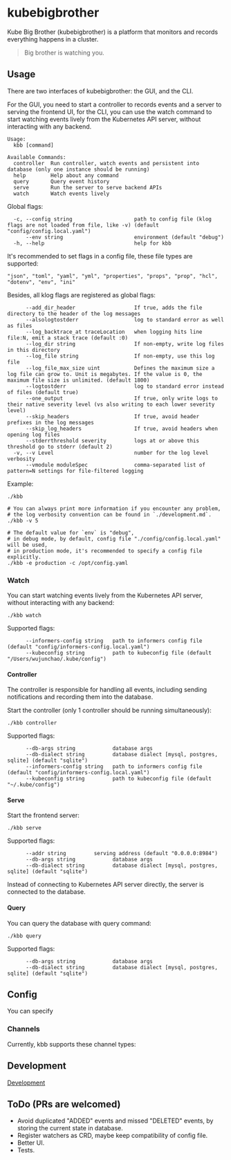 # kubebigbrother

Kube Big Brother (kubebigbrother) is a platform that monitors and records everything happens in a cluster.

> Big brother is watching you.

## Usage

There are two interfaces of kubebigbrother: the GUI, and the CLI.

For the GUI, you need to start a controller to records events and a server to serving the frontend UI, for the CLI, you
can use the watch command to start watching events lively from the Kubernetes API server, without interacting with any
backend.

```text
Usage:
  kbb [command]

Available Commands:
  controller  Run controller, watch events and persistent into database (only one instance should be running)
  help        Help about any command
  query       Query event history
  serve       Run the server to serve backend APIs
  watch       Watch events lively
```

Global flags:

```text
  -c, --config string                    path to config file (klog flags are not loaded from file, like -v) (default "config/config.local.yaml")
      --env string                       environment (default "debug")
  -h, --help                             help for kbb
```

It's recommended to set flags in a config file, these file types are supported:

```text
"json", "toml", "yaml", "yml", "properties", "props", "prop", "hcl", "dotenv", "env", "ini"
```

Besides, all klog flags are registered as global flags:

```text
      --add_dir_header                   If true, adds the file directory to the header of the log messages
      --alsologtostderr                  log to standard error as well as files
      --log_backtrace_at traceLocation   when logging hits line file:N, emit a stack trace (default :0)
      --log_dir string                   If non-empty, write log files in this directory
      --log_file string                  If non-empty, use this log file
      --log_file_max_size uint           Defines the maximum size a log file can grow to. Unit is megabytes. If the value is 0, the maximum file size is unlimited. (default 1800)
      --logtostderr                      log to standard error instead of files (default true)
      --one_output                       If true, only write logs to their native severity level (vs also writing to each lower severity level)
      --skip_headers                     If true, avoid header prefixes in the log messages
      --skip_log_headers                 If true, avoid headers when opening log files
      --stderrthreshold severity         logs at or above this threshold go to stderr (default 2)
  -v, --v Level                          number for the log level verbosity
      --vmodule moduleSpec               comma-separated list of pattern=N settings for file-filtered logging
```

Example:

```shell
./kbb

# You can always print more information if you encounter any problem,
# the log verbosity convention can be found in `./development.md`.
./kbb -v 5

# The default value for `env` is "debug",
# in debug mode, by default, config file "./config/config.local.yaml" will be used, 
# in production mode, it's recommended to specify a config file explicitly.
./kbb -e production -c /opt/config.yaml
```

### Watch

You can start watching events lively from the Kubernetes API server, without interacting with any backend:

```shell
./kbb watch
```

Supported flags:

```text
      --informers-config string   path to informers config file (default "config/informers-config.local.yaml")
      --kubeconfig string         path to kubeconfig file (default "/Users/wujunchao/.kube/config")
```

#### Controller

The controller is responsible for handling all events, including sending notifications and recording them into the
database.

Start the controller (only 1 controller should be running simultaneously):

```shell
./kbb controller
```

Supported flags:

```text
      --db-args string            database args
      --db-dialect string         database dialect [mysql, postgres, sqlite] (default "sqlite")
      --informers-config string   path to informers config file (default "config/informers-config.local.yaml")
      --kubeconfig string         path to kubeconfig file (default "~/.kube/config")
```

#### Serve

Start the frontend server:

```shell
./kbb serve
```

Supported flags:

```text
      --addr string         serving address (default "0.0.0.0:8984")
      --db-args string            database args
      --db-dialect string         database dialect [mysql, postgres, sqlite] (default "sqlite")
```

Instead of connecting to Kubernetes API server directly, the server is connected to the database.

#### Query

You can query the database with query command:

```shell
./kbb query
```

Supported flags:

```text
      --db-args string            database args
      --db-dialect string         database dialect [mysql, postgres, sqlite] (default "sqlite")
```

## Config

You can specify

### Channels

Currently, kbb supports these channel types:

## Development

[Development](./development.md)

## ToDo (PRs are welcomed)

- Avoid duplicated "ADDED" events and missed "DELETED" events, by storing the current state in database.
- Register watchers as CRD, maybe keep compatibility of config file.
- Better UI.
- Tests.
